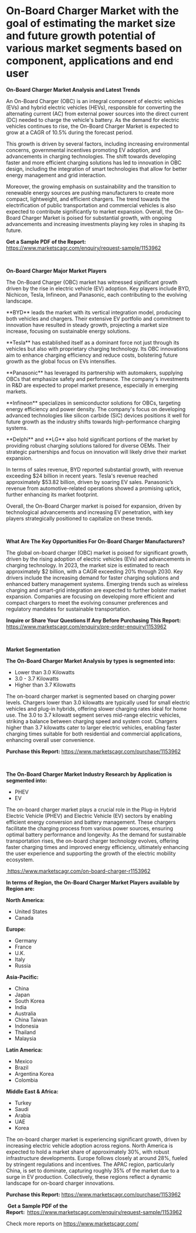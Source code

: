 <p><h1>On-Board Charger Market with the goal of estimating the market size and future growth potential of various market segments based on component, applications and end user</h1></p><p><strong>On-Board Charger Market Analysis and Latest Trends</strong></p>
<p><p>An On-Board Charger (OBC) is an integral component of electric vehicles (EVs) and hybrid electric vehicles (HEVs), responsible for converting the alternating current (AC) from external power sources into the direct current (DC) needed to charge the vehicle's battery. As the demand for electric vehicles continues to rise, the On-Board Charger Market is expected to grow at a CAGR of 10.5% during the forecast period. </p><p>This growth is driven by several factors, including increasing environmental concerns, governmental incentives promoting EV adoption, and advancements in charging technologies. The shift towards developing faster and more efficient charging solutions has led to innovation in OBC design, including the integration of smart technologies that allow for better energy management and grid interaction.</p><p>Moreover, the growing emphasis on sustainability and the transition to renewable energy sources are pushing manufacturers to create more compact, lightweight, and efficient chargers. The trend towards the electrification of public transportation and commercial vehicles is also expected to contribute significantly to market expansion. Overall, the On-Board Charger Market is poised for substantial growth, with ongoing advancements and increasing investments playing key roles in shaping its future.</p></p>
<p><strong>Get a Sample PDF of the Report:&nbsp;</strong> <a href="https://www.marketscagr.com/enquiry/request-sample/1153962?utm_campaign=3127&utm_medium=2&utm_source=Github&utm_content=ia&utm_term=26032025&utm_id=on-board-charger">https://www.marketscagr.com/enquiry/request-sample/1153962</a></p>
<p>&nbsp;</p>
<p><strong>On-Board Charger Major Market Players</strong></p>
<p><p>The On-Board Charger (OBC) market has witnessed significant growth driven by the rise in electric vehicle (EV) adoption. Key players include BYD, Nichicon, Tesla, Infineon, and Panasonic, each contributing to the evolving landscape.</p><p>**BYD** leads the market with its vertical integration model, producing both vehicles and chargers. Their extensive EV portfolio and commitment to innovation have resulted in steady growth, projecting a market size increase, focusing on sustainable energy solutions.</p><p>**Tesla** has established itself as a dominant force not just through its vehicles but also with proprietary charging technology. Its OBC innovations aim to enhance charging efficiency and reduce costs, bolstering future growth as the global focus on EVs intensifies.</p><p>**Panasonic** has leveraged its partnership with automakers, supplying OBCs that emphasize safety and performance. The company's investments in R&D are expected to propel market presence, especially in emerging markets.</p><p>**Infineon** specializes in semiconductor solutions for OBCs, targeting energy efficiency and power density. The company's focus on developing advanced technologies like silicon carbide (SiC) devices positions it well for future growth as the industry shifts towards high-performance charging systems.</p><p>**Delphi** and **LG** also hold significant portions of the market by providing robust charging solutions tailored for diverse OEMs. Their strategic partnerships and focus on innovation will likely drive their market expansion.</p><p>In terms of sales revenue, BYD reported substantial growth, with revenue exceeding $24 billion in recent years. Tesla's revenue reached approximately $53.82 billion, driven by soaring EV sales. Panasonic’s revenue from automotive-related operations showed a promising uptick, further enhancing its market footprint.</p><p>Overall, the On-Board Charger market is poised for expansion, driven by technological advancements and increasing EV penetration, with key players strategically positioned to capitalize on these trends.</p></p>
<p>&nbsp;</p>
<p><strong>What Are The Key Opportunities For On-Board Charger Manufacturers?</strong></p>
<p><p>The global on-board charger (OBC) market is poised for significant growth, driven by the rising adoption of electric vehicles (EVs) and advancements in charging technology. In 2023, the market size is estimated to reach approximately $2 billion, with a CAGR exceeding 20% through 2030. Key drivers include the increasing demand for faster charging solutions and enhanced battery management systems. Emerging trends such as wireless charging and smart-grid integration are expected to further bolster market expansion. Companies are focusing on developing more efficient and compact chargers to meet the evolving consumer preferences and regulatory mandates for sustainable transportation.</p></p>
<p><strong>Inquire or Share Your Questions If Any Before Purchasing This Report:</strong> <a href="https://www.marketscagr.com/enquiry/pre-order-enquiry/1153962?utm_campaign=3127&utm_medium=2&utm_source=Github&utm_content=ia&utm_term=26032025&utm_id=on-board-charger">https://www.marketscagr.com/enquiry/pre-order-enquiry/1153962</a></p>
<p>&nbsp;</p>
<p><strong>Market Segmentation</strong></p>
<p><strong>The On-Board Charger Market Analysis by types is segmented into:</strong></p>
<p><ul><li>Lower than 3.0 Kilowatts</li><li>3.0 - 3.7 Kilowatts</li><li>Higher than 3.7 Kilowatts</li></ul></p>
<p><p>The on-board charger market is segmented based on charging power levels. Chargers lower than 3.0 kilowatts are typically used for small electric vehicles and plug-in hybrids, offering slower charging rates ideal for home use. The 3.0 to 3.7 kilowatt segment serves mid-range electric vehicles, striking a balance between charging speed and system cost. Chargers higher than 3.7 kilowatts cater to larger electric vehicles, enabling faster charging times suitable for both residential and commercial applications, enhancing overall user convenience.</p></p>
<p><strong>Purchase this Report:&nbsp;</strong><a href="https://www.marketscagr.com/purchase/1153962?utm_campaign=3127&utm_medium=2&utm_source=Github&utm_content=ia&utm_term=26032025&utm_id=on-board-charger">https://www.marketscagr.com/purchase/1153962</a></p>
<p>&nbsp;</p>
<p><strong>The On-Board Charger Market Industry Research by Application is segmented into:</strong></p>
<p><ul><li>PHEV</li><li>EV</li></ul></p>
<p><p>The on-board charger market plays a crucial role in the Plug-in Hybrid Electric Vehicle (PHEV) and Electric Vehicle (EV) sectors by enabling efficient energy conversion and battery management. These chargers facilitate the charging process from various power sources, ensuring optimal battery performance and longevity. As the demand for sustainable transportation rises, the on-board charger technology evolves, offering faster charging times and improved energy efficiency, ultimately enhancing the user experience and supporting the growth of the electric mobility ecosystem.</p></p>
<p><a href="https://www.marketscagr.com/on-board-charger-r1153962?utm_campaign=3127&utm_medium=2&utm_source=Github&utm_content=ia&utm_term=26032025&utm_id=on-board-charger">&nbsp;https://www.marketscagr.com/on-board-charger-r1153962</a></p>
<p><strong>In terms of Region, the On-Board Charger Market Players available by Region are:</strong></p>
<p>
    <p> <strong> North America: </strong>
        <ul>
            <li>United States</li>
            <li>Canada</li>
        </ul>
        </p> 
    <p> <strong> Europe: </strong>
        <ul>
            <li>Germany</li>
            <li>France</li>
            <li>U.K.</li>
            <li>Italy</li>
            <li>Russia</li>
        </ul>
        </p> 
    <p> <strong> Asia-Pacific: </strong>
        <ul>
            <li>China</li>
            <li>Japan</li>
            <li>South Korea</li>
            <li>India</li>
            <li>Australia</li>
            <li>China Taiwan</li>
            <li>Indonesia</li>
            <li>Thailand</li>
            <li>Malaysia</li>
        </ul>
        </p> 
    <p> <strong> Latin America: </strong>
        <ul>
            <li>Mexico</li>
            <li>Brazil</li>
            <li>Argentina Korea</li>
            <li>Colombia</li>
        </ul>
        </p> 
    <p> <strong> Middle East & Africa: </strong>
        <ul>
            <li>Turkey</li>
            <li>Saudi</li>
            <li>Arabia</li>
            <li>UAE</li>
            <li>Korea</li>
        </ul>
    </p>
    </p>
<p><p>The on-board charger market is experiencing significant growth, driven by increasing electric vehicle adoption across regions. North America is expected to hold a market share of approximately 30%, with robust infrastructure developments. Europe follows closely at around 28%, fueled by stringent regulations and incentives. The APAC region, particularly China, is set to dominate, capturing roughly 35% of the market due to a surge in EV production. Collectively, these regions reflect a dynamic landscape for on-board charger innovations.</p></p>
<p><strong>Purchase this Report: </strong><a href="https://www.marketscagr.com/purchase/1153962?utm_campaign=3127&utm_medium=2&utm_source=Github&utm_content=ia&utm_term=26032025&utm_id=on-board-charger">https://www.marketscagr.com/purchase/1153962</a></p>
<p>&nbsp;<strong>Get a Sample PDF of the Report:&nbsp;&nbsp;</strong><a href="https://www.marketscagr.com/enquiry/request-sample/1153962?utm_campaign=3127&utm_medium=2&utm_source=Github&utm_content=ia&utm_term=26032025&utm_id=on-board-charger">https://www.marketscagr.com/enquiry/request-sample/1153962</a></p>
<p><strong></strong></p>
<p>Check more reports on <a href="https://www.marketscagr.com/?utm_campaign=3127&utm_medium=2&utm_source=Github&utm_content=ia&utm_term=26032025&utm_id=on-board-charger">https://www.marketscagr.com/</a></p>